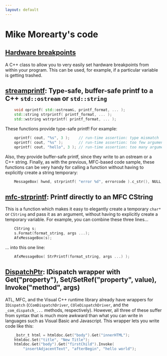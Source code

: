 ```yaml
---
layout: default
---
```


# Mike Morearty's code

## [Hardware breakpoints](https://github.com/mmorearty/hardware-breakpoints)

A C++ class to allow you to very easily set hardware breakpoints from within
your program.  This can be used, for example, if a particular variable is
getting trashed.

## **[streamprintf](https://github.com/mmorearty/streamprintf):** Type-safe, buffer-safe printf to a C++ `std::ostream` or `std::string`

```c++
    void oprintf( std::ostream&, printf_format, ... );
    std::string strprintf( printf_format, ... );
    std::wstring wstrprintf( printf_format, ... );
```

These functions provide type-safe printf!  For example:

```c++
    oprintf( cout, "%s", 3 );    // run-time assertion: type mismatch
    oprintf( cout, "%s" );       // run-time assertion: too few arguments
    oprintf( cout, "hello", 3 ); // run-time assertion: too many arguments
```

Also, they provide buffer-safe printf, since they write to an ostream or a C++
string.  Finally, as with the previous, MFC-based code sample, these functions
can be very handy for calling a function without having to explicitly create a
string temporary:

```c++
    MessageBox( hwnd, strprintf( "error %d", errorcode ).c_str(), NULL, MB_OK );
```

## **[mfc-strprintf](https://github.com/mmorearty/mfc-strprintf):** Printf directly to an MFC CString

This is a function which makes it easy to elegantly create a temporary `char*` or
`CString` and pass it as an argument, without having to explicitly create a
temporary variable. For example, you can combine these three lines...

```c++
    CString s;
    s.Format(format_string, args ...);
    AfxMessageBox(s);
```

... into this one line:

```c++
    AfxMessageBox( StrPrintf(format_string, args ...) );
```

## **[DispatchPtr](https://github.com/mmorearty/DispatchPtr):** IDispatch wrapper with Get("property"), Set/SetRef("property", value), Invoke("method", args)

ATL, MFC, and the Visual C++ runtime library already have wrappers for
`IDispatch` (`CComDispatchDriver`, `COleDispatchDriver`, and the
`_com_dispatch_...` methods, respectively). However, all three of these suffer
from syntax that is much more awkward than what you can write in languages such
as Visual Basic and Javascript.  This wrapper lets you write code like this:

```c++
    _bstr_t html = htmldoc.Get("body").Get("innerHTML");
    htmldoc.Set("title", "New Title");
    htmldoc.Get("body").Get("firstChild").Invoke(
        "insertAdjacentText", "afterBegin", "hello world");
```
